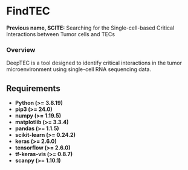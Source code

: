 # FindTEC
**Previous name, SCITE:** Searching for the Single-cell-based Critical Interactions between Tumor cells and TECs

### Overview
DeepTEC is a tool designed to identify critical interactions in the tumor microenvironment using single-cell RNA sequencing data.

## Requirements

- **Python (>= 3.8.19)**
- **pip3 (>= 24.0)**
- **numpy (>= 1.19.5)**
- **matplotlib (>= 3.3.4)**
- **pandas (>= 1.1.5)**
- **scikit-learn (>= 0.24.2)**
- **keras (>= 2.6.0)**
- **tensorflow (>= 2.6.0)**
- **tf-keras-vis (>= 0.8.7)**
- **scanpy (>= 1.10.1)**
